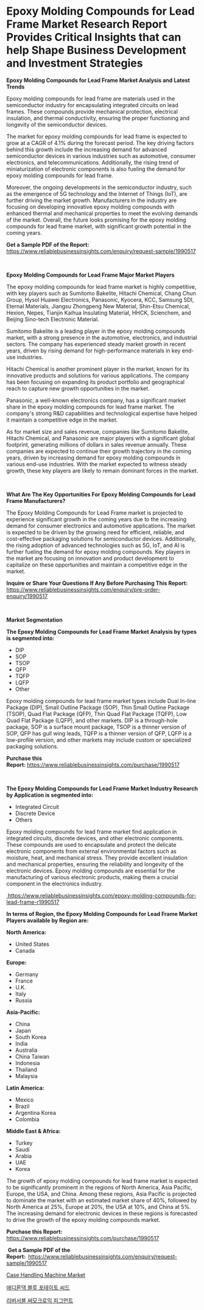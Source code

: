 <p><h1>Epoxy Molding Compounds for Lead Frame Market Research Report Provides Critical Insights that can help Shape Business Development and Investment Strategies</h1></p><p><strong>Epoxy Molding Compounds for Lead Frame Market Analysis and Latest Trends</strong></p>
<p><p>Epoxy molding compounds for lead frame are materials used in the semiconductor industry for encapsulating integrated circuits on lead frames. These compounds provide mechanical protection, electrical insulation, and thermal conductivity, ensuring the proper functioning and longevity of the semiconductor devices.</p><p>The market for epoxy molding compounds for lead frame is expected to grow at a CAGR of 4.1% during the forecast period. The key driving factors behind this growth include the increasing demand for advanced semiconductor devices in various industries such as automotive, consumer electronics, and telecommunications. Additionally, the rising trend of miniaturization of electronic components is also fueling the demand for epoxy molding compounds for lead frame.</p><p>Moreover, the ongoing developments in the semiconductor industry, such as the emergence of 5G technology and the Internet of Things (IoT), are further driving the market growth. Manufacturers in the industry are focusing on developing innovative epoxy molding compounds with enhanced thermal and mechanical properties to meet the evolving demands of the market. Overall, the future looks promising for the epoxy molding compounds for lead frame market, with significant growth potential in the coming years.</p></p>
<p><strong>Get a Sample PDF of the Report:&nbsp;</strong> <a href="https://www.reliablebusinessinsights.com/enquiry/request-sample/1990517">https://www.reliablebusinessinsights.com/enquiry/request-sample/1990517</a></p>
<p>&nbsp;</p>
<p><strong>Epoxy Molding Compounds for Lead Frame Major Market Players</strong></p>
<p><p>The epoxy molding compounds for lead frame market is highly competitive, with key players such as Sumitomo Bakelite, Hitachi Chemical, Chang Chun Group, Hysol Huawei Electronics, Panasonic, Kyocera, KCC, Samsung SDI, Eternal Materials, Jiangsu Zhongpeng New Material, Shin-Etsu Chemical, Hexion, Nepes, Tianjin Kaihua Insulating Material, HHCK, Scienchem, and Beijing Sino-tech Electronic Material.</p><p>Sumitomo Bakelite is a leading player in the epoxy molding compounds market, with a strong presence in the automotive, electronics, and industrial sectors. The company has experienced steady market growth in recent years, driven by rising demand for high-performance materials in key end-use industries.</p><p>Hitachi Chemical is another prominent player in the market, known for its innovative products and solutions for various applications. The company has been focusing on expanding its product portfolio and geographical reach to capture new growth opportunities in the market.</p><p>Panasonic, a well-known electronics company, has a significant market share in the epoxy molding compounds for lead frame market. The company's strong R&D capabilities and technological expertise have helped it maintain a competitive edge in the market.</p><p>As for market size and sales revenue, companies like Sumitomo Bakelite, Hitachi Chemical, and Panasonic are major players with a significant global footprint, generating millions of dollars in sales revenue annually. These companies are expected to continue their growth trajectory in the coming years, driven by increasing demand for epoxy molding compounds in various end-use industries. With the market expected to witness steady growth, these key players are likely to remain dominant forces in the market.</p></p>
<p>&nbsp;</p>
<p><strong>What Are The Key Opportunities For Epoxy Molding Compounds for Lead Frame Manufacturers?</strong></p>
<p><p>The Epoxy Molding Compounds for Lead Frame market is projected to experience significant growth in the coming years due to the increasing demand for consumer electronics and automotive applications. The market is expected to be driven by the growing need for efficient, reliable, and cost-effective packaging solutions for semiconductor devices. Additionally, the rising adoption of advanced technologies such as 5G, IoT, and AI is further fueling the demand for epoxy molding compounds. Key players in the market are focusing on innovation and product development to capitalize on these opportunities and maintain a competitive edge in the market.</p></p>
<p><strong>Inquire or Share Your Questions If Any Before Purchasing This Report:</strong> <a href="https://www.reliablebusinessinsights.com/enquiry/pre-order-enquiry/1990517">https://www.reliablebusinessinsights.com/enquiry/pre-order-enquiry/1990517</a></p>
<p>&nbsp;</p>
<p><strong>Market Segmentation</strong></p>
<p><strong>The Epoxy Molding Compounds for Lead Frame Market Analysis by types is segmented into:</strong></p>
<p><ul><li>DIP</li><li>SOP</li><li>TSOP</li><li>QFP</li><li>TQFP</li><li>LQFP</li><li>Other</li></ul></p>
<p><p>Epoxy molding compounds for lead frame market types include Dual In-line Package (DIP), Small Outline Package (SOP), Thin Small Outline Package (TSOP), Quad Flat Package (QFP), Thin Quad Flat Package (TQFP), Low Quad Flat Package (LQFP), and other markets. DIP is a through-hole package, SOP is a surface mount package, TSOP is a thinner version of SOP, QFP has gull wing leads, TQFP is a thinner version of QFP, LQFP is a low-profile version, and other markets may include custom or specialized packaging solutions.</p></p>
<p><strong>Purchase this Report:&nbsp;</strong><a href="https://www.reliablebusinessinsights.com/purchase/1990517">https://www.reliablebusinessinsights.com/purchase/1990517</a></p>
<p>&nbsp;</p>
<p><strong>The Epoxy Molding Compounds for Lead Frame Market Industry Research by Application is segmented into:</strong></p>
<p><ul><li>Integrated Circuit</li><li>Discrete Device</li><li>Others</li></ul></p>
<p><p>Epoxy molding compounds for lead frame market find application in integrated circuits, discrete devices, and other electronic components. These compounds are used to encapsulate and protect the delicate electronic components from external environmental factors such as moisture, heat, and mechanical stress. They provide excellent insulation and mechanical properties, ensuring the reliability and longevity of the electronic devices. Epoxy molding compounds are essential for the manufacturing of various electronic products, making them a crucial component in the electronics industry.</p></p>
<p><a href="https://www.reliablebusinessinsights.com/epoxy-molding-compounds-for-lead-frame-r1990517">&nbsp;https://www.reliablebusinessinsights.com/epoxy-molding-compounds-for-lead-frame-r1990517</a></p>
<p><strong>In terms of Region, the Epoxy Molding Compounds for Lead Frame Market Players available by Region are:</strong></p>
<p>
    <p> <strong> North America: </strong>
        <ul>
            <li>United States</li>
            <li>Canada</li>
        </ul>
        </p> 
    <p> <strong> Europe: </strong>
        <ul>
            <li>Germany</li>
            <li>France</li>
            <li>U.K.</li>
            <li>Italy</li>
            <li>Russia</li>
        </ul>
        </p> 
    <p> <strong> Asia-Pacific: </strong>
        <ul>
            <li>China</li>
            <li>Japan</li>
            <li>South Korea</li>
            <li>India</li>
            <li>Australia</li>
            <li>China Taiwan</li>
            <li>Indonesia</li>
            <li>Thailand</li>
            <li>Malaysia</li>
        </ul>
        </p> 
    <p> <strong> Latin America: </strong>
        <ul>
            <li>Mexico</li>
            <li>Brazil</li>
            <li>Argentina Korea</li>
            <li>Colombia</li>
        </ul>
        </p> 
    <p> <strong> Middle East & Africa: </strong>
        <ul>
            <li>Turkey</li>
            <li>Saudi</li>
            <li>Arabia</li>
            <li>UAE</li>
            <li>Korea</li>
        </ul>
    </p>
    </p>
<p><p>The growth of epoxy molding compounds for lead frame market is expected to be significantly prominent in the regions of North America, Asia Pacific, Europe, the USA, and China. Among these regions, Asia Pacific is projected to dominate the market with an estimated market share of 40%, followed by North America at 25%, Europe at 20%, the USA at 10%, and China at 5%. The increasing demand for electronic devices in these regions is forecasted to drive the growth of the epoxy molding compounds market.</p></p>
<p><strong>Purchase this Report: </strong><a href="https://www.reliablebusinessinsights.com/purchase/1990517">https://www.reliablebusinessinsights.com/purchase/1990517</a></p>
<p>&nbsp;<strong>Get a Sample PDF of the Report:&nbsp;&nbsp;</strong><a href="https://www.reliablebusinessinsights.com/enquiry/request-sample/1990517">https://www.reliablebusinessinsights.com/enquiry/request-sample/1990517</a></p>
<p><strong></strong></p>
<p><p><a href="https://view.publitas.com/reportprime-1/global-case-handling-machine-market-size-is-expected-to-experience-a-cagr-of-14-5-through-2024-2031-according-to-industry-projections/">Case Handling Machine Market</a></p><p><a href="https://medium.com/@lizaheller2023/2024%EB%85%84%EB%B6%80%ED%84%B0-2031%EB%85%84%EA%B9%8C%EC%A7%80%EC%9D%98-%EC%95%84%EB%94%94%EB%A1%A0%EB%8B%A5-%EB%B8%94%EB%A3%A8-%ED%8F%AC%ED%85%8C%EC%9D%B4%ED%86%A0-%EC%94%A8%EC%95%97-%EC%8B%9C%EC%9E%A5-%EC%A0%84%EB%A7%9D%EA%B3%BC-%EC%98%88%EC%B8%A1-4c0f290d4c04">애디론댁 블루 포테이토 씨드</a></p><p><a href="https://medium.com/@helalredoan/%EA%B8%80%EB%A1%9C%EB%B2%8C-%EA%B0%80%EC%97%AD-%EC%97%B4%EB%B3%80%EC%83%89-%ED%94%BC%EA%B7%B8%EB%A8%BC%ED%8A%B8-%EC%82%B0%EC%97%85-%EC%9C%A0%ED%98%95-%EC%9D%91%EC%9A%A9-%EC%8B%9C%EC%9E%A5-%EC%B0%B8%EA%B0%80%EC%9E%90-%EC%A7%80%EC%97%AD-%EC%84%B1%EC%9E%A5-%EB%B6%84%EC%84%9D-%EB%B0%8F-%EB%AF%B8%EB%9E%98-%EC%8B%9C%EB%82%98%EB%A6%AC%EC%98%A4-2024-2031-afdaada6f5f8">리버서블 써모크로믹 피그먼트</a></p></p>